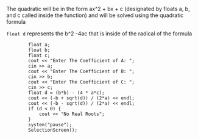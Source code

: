 The quadratic will be in the form ax^2 + bx + c (designated by floats a, b, and c called inside the function) and will be solved using the quadratic formula

`float d` represents the b^2 -4ac that is inside of the radical of the formula

```
        float a;
		float b;
		float c;
		cout << "Enter The Coefficient of A: ";
		cin >> a;
		cout << "Enter The Coefficient of B: ";
		cin >> b;
		cout << "Enter The Coefficient of C: ";
		cin >> c;
		float d = (b*b) - (4 * a*c);
		cout << (-b + sqrt(d)) / (2*a) << endl;
		cout << (-b - sqrt(d)) / (2*a) << endl;
		if (d < 0) {
			cout << "No Real Roots";
		}
		system("pause");
		SelectionScreen();
```
